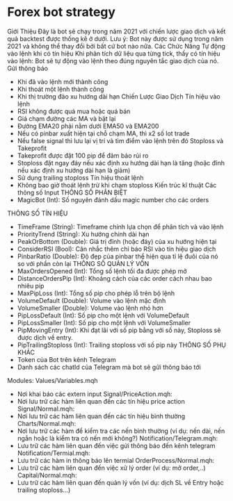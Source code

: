 # Forex bot strategy

Giới Thiệu
Đây là bot sẽ chạy trong năm 2021 với chiến lược giao dịch và kết quả backtest được thống kê ở dưới.
Lưu ý: Bot này được sử dụng trong năm 2021 và không thể thay đổi bởi bất cứ bot nào nữa.
Các Chức Năng
Tự động vào lệnh khi có tín hiệu
Khi phân tích dữ liệu qua từng tick, thấy có tín hiệu vào lệnh: Bot sẽ tự động vào lệnh theo đúng nguyên tắc giao dịch của nó. 
Gửi thông báo
-	Khi đã vào lệnh mới thành công
-	Khi thoát một lệnh thành công
-	Khi thị trường đảo xu hướng dài hạn
Chiến Lược Giao Dịch
Tín hiệu vào lệnh
-	RSI không được quá mua hoặc quá bán
-	Giá chạm đường các MA và bật lại
-	Đường EMA20 phải nằm dưới EMA50 và EMA200
-	Nếu có pinbar xuất hiện tại chỗ chạm MA, thì x2 số lot trade
-	Nếu false signal thì lưu lại vị trí và tìm điểm vào lệnh trên đó
Stoploss và Takeprofit 
-	Takeprofit được đặt 100 pip để đảm bảo rủi ro
-	Stoploss đặt ngay đáy nếu xác định xu hướng dài hạn là tăng (hoặc đỉnh nếu xác định xu hướng dài hạn là giảm)
-	Sử dụng trailing stoploss 
Tín hiệu thoát lệnh
-	Không bao giờ thoát lệnh trừ khi chạm stoploss
Kiến trúc kĩ thuật
Các thông số Input
THÔNG SỐ PHÂN BIỆT
-	MagicBot (Int): Số nguyên đánh dấu magic number cho các orders

THÔNG SỐ TÍN HIỆU
-	TimeFrame (String): Timeframe chính lựa chọn để phân tích và vào lệnh
-	PriorityTrend (String): Xu hướng chính dài hạn
-	PeakOrBottom (Double): Giá trị đỉnh (hoặc đáy) của xu hướng hiện tại
-	ConsiderRSI (Bool): Cân nhắc thêm chỉ báo RSI vào tín hiệu giao dịch
-	PinbarRatio (Double): Độ đẹp của pinbar thể hiện qua tỉ lệ đuôi của nó so với phần còn lại
THÔNG SỐ QUẢN LÝ VỐN
-	MaxOrdersOpened (Int): Tổng số lệnh tối đa được phép mở
-	DistanceOrdersPip (Int): Khoảng cách của các order cách nhau bao nhiêu pip
-	MaxPipLoss (Int): Tổng số pip cho phép lỗ trên bộ lệnh
-	VolumeDefault (Double): Volume vào lệnh mặc định
-	VolumeSmaller (Double): Volume vào lệnh nhỏ hơn
-	PipLossDefault (Int): Số pip cho một lệnh với VolumeDefault
-	PipLossSmaller (Int): Số pip cho một lệnh với VolumeSmaller 
-	PipMovingEntry (Int): Khi đạt lãi với số pip bằng với số này, Stoploss sẽ được dịch về entry.
-	PipTrailingStoploss (Int): Trailing stoploss với số pip này
THÔNG SỐ PHỤ KHÁC
-	Token của Bot trên kênh Telegram
-	Danh sách các chatId của Telegram mà bot sẽ gửi thông báo tới

Modules:
Values/Variables.mqh
-	Nơi khai báo các extern input
Signal/PriceAction.mqh:
-	Nơi lưu trữ các hàm liên quan đến các tín hiệu price action
Signal/Normal.mqh:
-	Nơi lưu trữ các hàm liên quan đến các tín hiệu bình thường
Charts/Normal.mqh:
-	Nơi lưu trữ các hàm để kiểm tra các nến bình thường (ví dụ: nến dài, nến ngắn hoặc là kiểm tra có nến mới không?)
Notification/Telegram.mqh:
-	Lưu trữ các hàm liên quan đến việc gửi thông báo đến kênh telegram
Notification/Termial.mqh:
-	Lưu trữ các hàm in thông báo lên termial
OrderProcess/Normal.mqh:
-	Lưu trữ các hàm liên quan đến việc xử lý order (ví dụ: mở order,..)
Capital/Normal.mqh:
-	Lưu trữ các hàm liên quan đến quản lý vốn (ví dụ: dịch SL về Entry hoặc trailing stoploss…)
